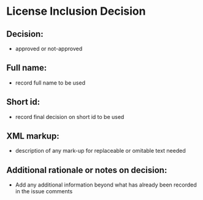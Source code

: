 # License Inclusion Decision
## Decision:
* approved or not-approved
## Full name:
* record full name to be used
## Short id:
* record final decision on short id to be used
## XML markup:
* description of any mark-up for replaceable or omitable text needed
## Additional rationale or notes on decision:
* Add any additional information beyond what has already been recorded in the issue comments
